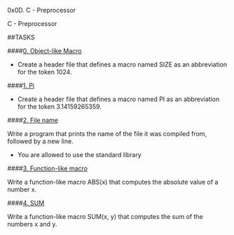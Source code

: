 0x0D. C - Preprocessor

C - Preprocessor

##TASKS

####[0. Object-like Macro](0-object_like_macro.h)

- Create a header file that defines a macro named SIZE as an abbreviation for the token 1024.

####[1. Pi](1-pi.h)

- Create a header file that defines a macro named PI as an abbreviation for the token 3.14159265359.

####[2. File name](2-main.c)

Write a program that prints the name of the file it was compiled from, followed by a new line.

- You are allowed to use the standard library

####[3. Function-like macro](3-function_like_macro.h)

Write a function-like macro ABS(x) that computes the absolute value of a number x.

####[4. SUM](4-sum.h)

Write a function-like macro SUM(x, y) that computes the sum of the numbers x and y.
